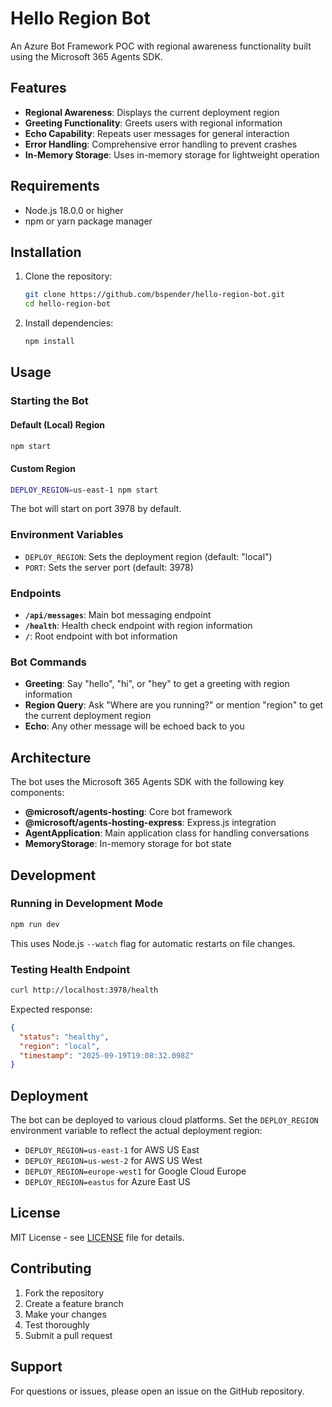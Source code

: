 # Hello Region Bot

An Azure Bot Framework POC with regional awareness functionality built using the Microsoft 365 Agents SDK.

## Features

- **Regional Awareness**: Displays the current deployment region
- **Greeting Functionality**: Greets users with regional information
- **Echo Capability**: Repeats user messages for general interaction
- **Error Handling**: Comprehensive error handling to prevent crashes
- **In-Memory Storage**: Uses in-memory storage for lightweight operation

## Requirements

- Node.js 18.0.0 or higher
- npm or yarn package manager

## Installation

1. Clone the repository:
   ```bash
   git clone https://github.com/bspender/hello-region-bot.git
   cd hello-region-bot
   ```

2. Install dependencies:
   ```bash
   npm install
   ```

## Usage

### Starting the Bot

#### Default (Local) Region
```bash
npm start
```

#### Custom Region
```bash
DEPLOY_REGION=us-east-1 npm start
```

The bot will start on port 3978 by default.

### Environment Variables

- `DEPLOY_REGION`: Sets the deployment region (default: "local")
- `PORT`: Sets the server port (default: 3978)

### Endpoints

- **`/api/messages`**: Main bot messaging endpoint
- **`/health`**: Health check endpoint with region information
- **`/`**: Root endpoint with bot information

### Bot Commands

- **Greeting**: Say "hello", "hi", or "hey" to get a greeting with region information
- **Region Query**: Ask "Where are you running?" or mention "region" to get the current deployment region
- **Echo**: Any other message will be echoed back to you

## Architecture

The bot uses the Microsoft 365 Agents SDK with the following key components:

- **@microsoft/agents-hosting**: Core bot framework
- **@microsoft/agents-hosting-express**: Express.js integration
- **AgentApplication**: Main application class for handling conversations
- **MemoryStorage**: In-memory storage for bot state

## Development

### Running in Development Mode
```bash
npm run dev
```

This uses Node.js `--watch` flag for automatic restarts on file changes.

### Testing Health Endpoint
```bash
curl http://localhost:3978/health
```

Expected response:
```json
{
  "status": "healthy",
  "region": "local",
  "timestamp": "2025-09-19T19:08:32.098Z"
}
```

## Deployment

The bot can be deployed to various cloud platforms. Set the `DEPLOY_REGION` environment variable to reflect the actual deployment region:

- `DEPLOY_REGION=us-east-1` for AWS US East
- `DEPLOY_REGION=us-west-2` for AWS US West  
- `DEPLOY_REGION=europe-west1` for Google Cloud Europe
- `DEPLOY_REGION=eastus` for Azure East US

## License

MIT License - see [LICENSE](LICENSE) file for details.

## Contributing

1. Fork the repository
2. Create a feature branch
3. Make your changes
4. Test thoroughly
5. Submit a pull request

## Support

For questions or issues, please open an issue on the GitHub repository.
